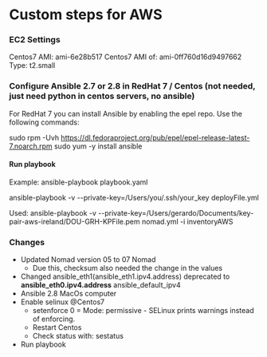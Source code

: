 # Custom steps for AWS

### EC2 Settings 
Centos7 AMI:	ami-6e28b517
Centos7 AMI of:	ami-0ff760d16d9497662
Type:			t2.small 


### Configure Ansible 2.7 or 2.8 in RedHat 7 / Centos (not needed, just need python in centos servers, no ansible)
For RedHat 7 you can install Ansible by enabling the epel repo. Use the following commands:

sudo rpm -Uvh https://dl.fedoraproject.org/pub/epel/epel-release-latest-7.noarch.rpm
sudo yum -y install ansible



#### Run playbook

Example: ansible-playbook playbook.yaml

ansible-playbook -v --private-key=/Users/you/.ssh/your_key deployFile.yml

Used: 
ansible-playbook -v --private-key=/Users/gerardo/Documents/key-pair-aws-ireland/DOU-GRH-KPFile.pem nomad.yml -i inventoryAWS


### Changes 
- Updated Nomad version 05 to 07 Nomad
    - Due this,  checksum also needed the change in the values
- Changed    ansible_eth1(ansible_eth1.ipv4.address)   deprecated to **ansible_eth0.ipv4.address** ansible_default_ipv4 
- Ansible 2.8 MacOs computer
- Enable selinux @Centos7 
    + setenforce 0 = Mode: permissive - SELinux prints warnings instead of enforcing.
    + Restart Centos
    + Check status with: sestatus
- Run playbook 
